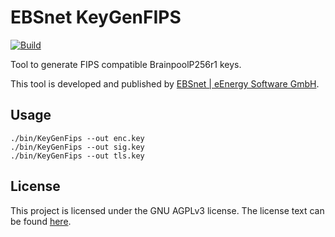 # EBSnet KeyGenFIPS

[![Build](https://github.com/ebsnet/KeyGenFIPS/actions/workflows/build.yml/badge.svg)](https://github.com/ebsnet/KeyGenFIPS/actions/workflows/build.yml)

Tool to generate FIPS compatible BrainpoolP256r1 keys.

This tool is developed and published by [EBSnet | eEnergy Software
GmbH](https://www.ebsnet.de).

## Usage

```
./bin/KeyGenFips --out enc.key
./bin/KeyGenFips --out sig.key
./bin/KeyGenFips --out tls.key
```

## License

This project is licensed under the GNU AGPLv3 license. The license text can be
found [here](./LICENSE).
